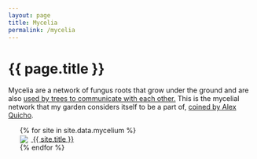 ```yaml
---
layout: page
title: Mycelia
permalink: /mycelia
---
```


# {{ page.title }}

Mycelia are a network of fungus roots that grow under the ground and are also [used by trees to communicate with each other.](https://www.nationalforests.org/blog/underground-mycorrhizal-network#:~:text=Taken%20together%2C%20myecelium%20composes%20what's,mycelium%20that%20trees%20%E2%80%9Ccommunicate.%E2%80%9D) This is the mycelial network that my garden considers itself to be a part of, [coined by Alex Quicho](https://amfq-garden.notion.site/amfq-garden/a-digital-garden-1d5d54b03b644a5a9047814ea801abbd).

<div id="mycelia">
    <ul class="list-x list-outline">
        {% for site in site.data.mycelium %}
            <li>
                <a class="internal-link" href="{{ site.link }}">
                    <img src="{{ site.img }}">
                    <span class="site-title">{{ site.title }}</span>
                </a>
            </li>
        {% endfor %}
    </ul>
</div>

<style>
    #mycelia img {
        max-width: 2rem;
        vertical-align: middle;
        box-shadow: none;
        padding-right: 0.4rem;
    }

    #mycelia ul.list-outline {
        grid-template-columns: 1fr 1fr 1fr;
    }

    #mycelia ul.list-outline li {
        display: flex;
    }

    #mycelia .site-title {
        vertical-align: bottom;
    }

    @media screen and (max-width: 450px) {
        #mycelia ul.list-outline {
            grid-template-columns: 1fr;
        }
    }

    @media only screen and (min-width: 450px) and (max-width: 1000px) {
        #mycelia ul.list-outline {
            grid-template-columns: 1fr 1fr;
        }
    }

</style>